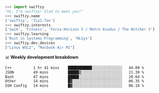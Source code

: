 ```python
>>> import swiftzy
"Hi, I'm swiftzy! Glad to meet you!"
>>> swiftzy.name
('swiftzy', 'Ziy1-Tan')
>>> swiftzy.interests
['Swim', 'Fitness', 'Forza Horizon 5 / Metro Exodus / The Witcher 3']
>>> swiftzy.learning
['Rust in Systems Programming', 'MLSys']
>>> swiftzy.dev_devices
["Linux WSL2", "Macbook Air M1"]
```
📊 **Weekly development breakdown**
<!--START_SECTION:waka-->

```txt
C++          1 hr 41 mins    ███████████░░░░░░░░░░░░░░   44.09 %
JSON         49 mins         █████▒░░░░░░░░░░░░░░░░░░░   21.39 %
Bash         47 mins         █████░░░░░░░░░░░░░░░░░░░░   20.64 %
Other        14 mins         █▓░░░░░░░░░░░░░░░░░░░░░░░   06.35 %
SSH Config   14 mins         █▓░░░░░░░░░░░░░░░░░░░░░░░   06.18 %
```

<!--END_SECTION:waka-->

